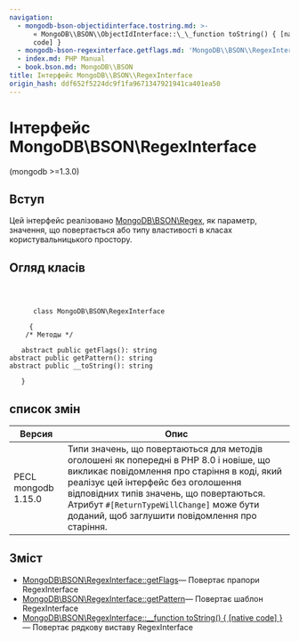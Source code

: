 ```yaml
---
navigation:
  - mongodb-bson-objectidinterface.tostring.md: >-
      « MongoDB\\BSON\\ObjectIdInterface::\_\_function toString() { [native
      code] }
  - mongodb-bson-regexinterface.getflags.md: 'MongoDB\\BSON\\RegexInterface::getFlags »'
  - index.md: PHP Manual
  - book.bson.md: MongoDB\\BSON
title: Інтерфейс MongoDB\\BSON\\RegexInterface
origin_hash: ddf652f5224dc9f1fa9671347921941ca401ea50
---
```

# Інтерфейс MongoDB\\BSON\\RegexInterface

(mongodb >=1.3.0)

## Вступ

Цей інтерфейс реалізовано [MongoDB\\BSON\\Regex](class.mongodb-bson-regex.md), як параметр, значення, що повертається або типу властивості в класах користувальницького простору.

## Огляд класів

```classsynopsis

    
     
      class MongoDB\BSON\RegexInterface
     
     {
    /* Методы */
    
   abstract public getFlags(): string
abstract public getPattern(): string
abstract public __toString(): string

   }
```

## список змін

| Версия | Опис |
| --- | --- |
| PECL mongodb 1.15.0 | Типи значень, що повертаються для методів оголошені як попередні в PHP 8.0 і новіше, що викликає повідомлення про старіння в коді, який реалізує цей інтерфейс без оголошення відповідних типів значень, що повертаються. Атрибут `#[ReturnTypeWillChange]` може бути доданий, щоб заглушити повідомлення про старіння. |

## Зміст

-   [MongoDB\\BSON\\RegexInterface::getFlags](mongodb-bson-regexinterface.getflags.md)— Повертає прапори RegexInterface
-   [MongoDB\\BSON\\RegexInterface::getPattern](mongodb-bson-regexinterface.getpattern.md)— Повертає шаблон RegexInterface
-   [MongoDB\\BSON\\RegexInterface::\_\_function toString() { \[native code\] }](mongodb-bson-regexinterface.tostring.md)— Повертає рядкову виставу RegexInterface
